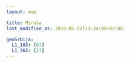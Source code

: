 ```yaml
---
layout: map

title: Miruša
last_modified_at: 2018-05-22T23:34:05+02:00

geoSrbija:
  L1_183: [67]
  L1_362: [21]
---
```

